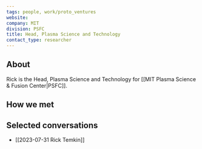 ```yaml
---
tags: people, work/proto_ventures
website: 
company: MIT
division: PSFC
title: Head, Plasma Science and Technology
contact_type: researcher
---
```

## About
Rick is the Head, Plasma Science and Technology for [[MIT Plasma Science & Fusion Center|PSFC]]. 
## How we met

## Selected conversations
- [[2023-07-31 Rick Temkin]]